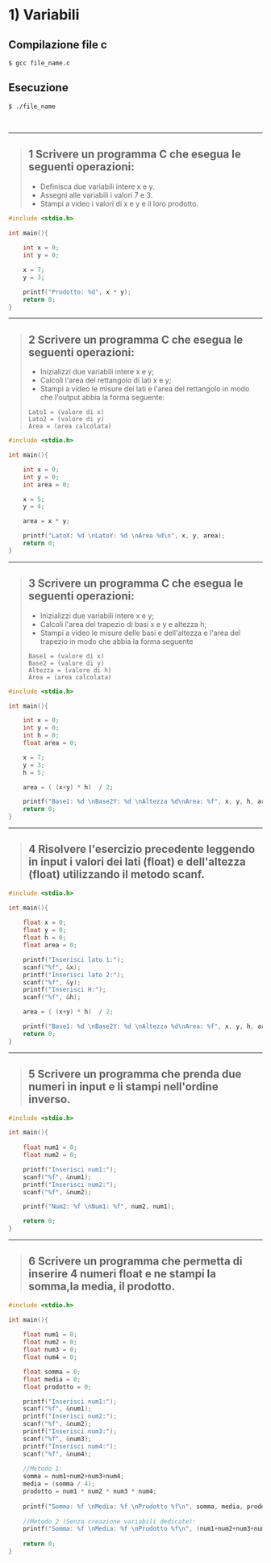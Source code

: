 # 1) Variabili #


## Compilazione file c
```
$ gcc file_name.c
```
## Esecuzione
```
$ ./file_name
```

<br/>
<hr/>

> ## 1 Scrivere un programma C che esegua le seguenti operazioni:
> 
> -   Definisca due variabili intere x e y.
> -   Assegni alle variabili i valori 7 e 3.
> -   Stampi a video i valori di x e y e il loro prodotto.

```c
#include <stdio.h>

int main(){
	
	int x = 0;
	int y = 0;

	x = 7;
	y = 3;

	printf("Prodotto: %d", x * y);
	return 0;
}
```

<hr/>

> ## 2 Scrivere un programma C che esegua le seguenti operazioni:
> 
> -   Inizializzi due variabili intere x e y;
> -   Calcoli l'area del rettangolo di lati x e y;
> -   Stampi a video le misure dei lati e l'area del rettangolo in modo che l'output abbia la forma seguente:
>	```
>   Lato1 = (valore di x)
> 	Lato2 = (valore di y)
> 	Area = (area calcolata)
>	```

```c
#include <stdio.h>

int main(){

	int x = 0;
	int y = 0;
	int area = 0;

	x = 5;
	y = 4;

	area = x * y;

	printf("LatoX: %d \nLatoY: %d \nArea %d\n", x, y, area);
	return 0;
}
```

<hr/>

> ## 3 Scrivere un programma C che esegua le seguenti operazioni:
> 
> -   Inizializzi due variabili intere x e y;
> -   Calcoli l'area del trapezio di basi x e y e altezza h;
> -   Stampi a video le misure delle basi e dell'altezza e l'area del trapezio in modo che abbia la forma seguente
> 	```
>	Base1 = (valore di x)
>	Base2 = (valore di y)
> 	Altezza = (valore di h)
>	Area = (area calcolata)
>	```


```c
#include <stdio.h>

int main(){

	int x = 0;
	int y = 0;
	int h = 0;
	float area = 0;

	x = 7;
	y = 3;
	h = 5;

	area = ( (x+y) * h)  / 2;

	printf("Base1: %d \nBase2Y: %d \nAltezza %d\nArea: %f", x, y, h, area);
	return 0;
}
```

<hr/>

> ## 4 Risolvere l'esercizio precedente leggendo in input i valori dei lati (float) e dell'altezza (float) utilizzando il metodo scanf.
> 
```c
#include <stdio.h>

int main(){
	
	float x = 0;
	float y = 0;
	float h = 0;
	float area = 0;

	printf("Inserisci lato 1:");
	scanf("%f", &x);
	printf("Inserisci lato 2:");
	scanf("%f", &y);
	printf("Inserisci H:");
	scanf("%f", &h);

	area = ( (x+y) * h)  / 2;

	printf("Base1: %d \nBase2Y: %d \nAltezza %d\nArea: %f", x, y, h, area);
	return 0;
}
```

<hr/>

> ## 5 Scrivere un programma che prenda due numeri in input e li stampi nell'ordine inverso.
> 
```c
#include <stdio.h>

int main(){
	
	float num1 = 0;
	float num2 = 0;

	printf("Inserisci num1:");
	scanf("%f", &num1);
	printf("Inserisci num2:");
	scanf("%f", &num2);

	printf("Num2: %f \nNum1: %f", num2, num1);

	return 0;
}
```

<hr/>

> ## 6 Scrivere un programma che permetta di inserire 4 numeri float e ne stampi la somma,la media, il prodotto.
> 
```c
#include <stdio.h>

int main(){
	
	float num1 = 0;
	float num2 = 0;
	float num3 = 0;
	float num4 = 0;

	float somma = 0;
	float media = 0;
	float prodotto = 0;

	printf("Inserisci num1:");
	scanf("%f", &num1);
	printf("Inserisci num2:");
	scanf("%f", &num2);
	printf("Inserisci num3:");
	scanf("%f", &num3);
	printf("Inserisci num4:");
	scanf("%f", &num4);
	
	//Metodo 1:
    somma = num1+num2+num3+num4;
    media = (somma / 4);
	prodotto = num1 * num2 * num3 * num4;
 
    printf("Somma: %f \nMedia: %f \nProdotto %f\n", somma, media, prodotto);
	
	//Metodo 2 (Senza creazione variabili dedicate):
    printf("Somma: %f \nMedia: %f \nProdotto %f\n", (num1+num2+num3+num4), (somma / 4), (num1 * num2 * num3 * num4));
    
	return 0;
}
```
